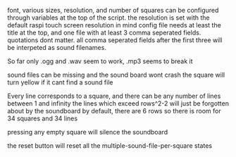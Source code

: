 font, various sizes, resolution, and number of squares can be configured through variables at
  the top of the script.
  the resolution is set with the default raspi touch screen resolution in mind
config file needs at least the title at the top, and one file with at least 3 comma seperated fields.
  quotations dont matter.
  all comma seperated fields after the first three will be interpeted as sound filenames.

So far only .ogg and .wav seem to work, .mp3 seems to break it

sound files can be missing and the sound board wont crash
  the square will turn yellow if it cant find a sound file

Every line corresponds to a square, and there can be any number of lines between 1 and infinity
  the lines which exceed rows^2-2 will just be forgotten about by the soundboard
    by default, there are 6 rows so there is room for 34 squares and 34 lines

pressing any empty square will silence the soundboard

the reset button will reset all the multiple-sound-file-per-square states
